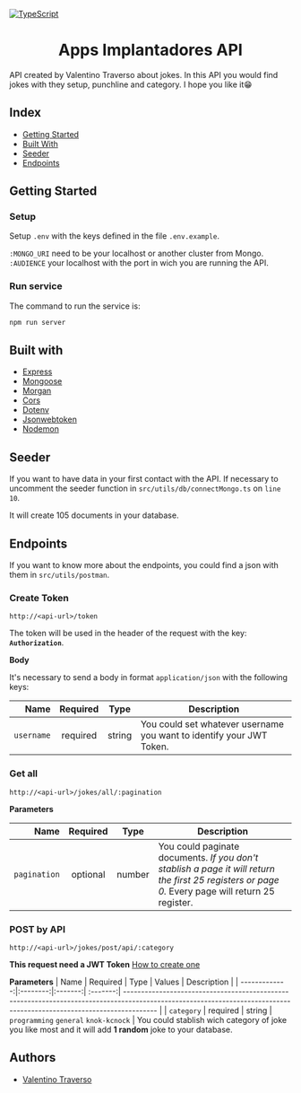 [![TypeScript](https://badges.frapsoft.com/typescript/awesome/typescript.png?v=101)](https://github.com/ellerbrock/typescript-badges/)

<h1 align=center>Apps Implantadores API</h1>

API created by Valentino Traverso about jokes. In this API you would find jokes with they setup, punchline and category. 
I hope you like it😁

## Index
- [Getting Started](#getting-started)
- [Built With](#built-with)
- [Seeder](#seeder)
- [Endpoints](#endpoints)

## Getting Started

### Setup

Setup `.env` with the keys defined in the file `.env.example`.

`:MONGO_URI` need to be your localhost or another cluster from Mongo.
`:AUDIENCE` your localhost with the port in wich you are running the API.

### Run service

The command to run the service is:
``` sh
npm run server
```
## Built with

- [Express](https://expressjs.com/es/)
- [Mongoose](https://mongoosejs.com/)
- [Morgan](https://www.npmjs.com/package/morgan)
- [Cors](https://www.npmjs.com/package/cors)
- [Dotenv](https://www.npmjs.com/package/dotenv)
- [Jsonwebtoken](https://www.npmjs.com/package/jsonwebtoken)
- [Nodemon](https://www.npmjs.com/package/nodemon)

## Seeder

If you want to have data in your first contact with the API. If necessary to uncomment the seeder function in `src/utils/db/connectMongo.ts` on `line 10`.

It will create 105 documents in your database.

## Endpoints

If you want to know more about the endpoints, you could find a json with them in `src/utils/postman`.

### Create Token

`http://<api-url>/token`

The token will be used in the header of the request with the key: **`Authorization`**.

**Body**

It's necessary to send a body in format `application/json` with the following keys:

|          Name | Required |  Type   | Description                                                                                                                                                           |
| -------------:|:--------:|:-------:| --------------------------------------------------------------------------------------------------------------------------------------------------------------------- |
|     `username` | required | string  | You could set whatever username you want to identify your JWT Token.

### Get all
`http://<api-url>/jokes/all/:pagination`

**Parameters**

|          Name | Required |  Type   | Description                                                                                                                                                           |
| -------------:|:--------:|:-------:| --------------------------------------------------------------------------------------------------------------------------------------------------------------------- |
|     `pagination` | optional | number  |You could paginate documents.  _If you don't stablish a page it will return the first 25 registers or page 0._  Every page will return 25 register.        

### POST by API

`http://<api-url>/jokes/post/api/:category`

**This request need a JWT Token** [How to create one](#create-token)

**Parameters**
|          Name | Required |  Type   | Values | Description                                                                                                                                                           |
| -------------:|:--------:|:-------:| :-------:| --------------------------------------------------------------------------------------------------------------------------------------------------------------------- |
|     `category` | required | string  | `programming` `general` `knok-kcnock` | You could stablish wich category of joke you like most and it will add **1 random** joke to your database.

## Authors
- [Valentino Traverso](https://github.com/valentraverso)